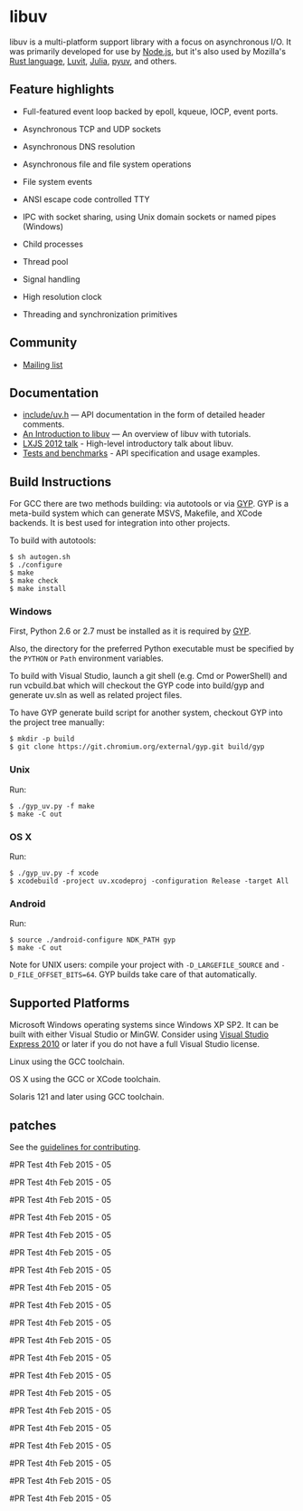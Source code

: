 # libuv

libuv is a multi-platform support library with a focus on asynchronous I/O. It
was primarily developed for use by [Node.js](http://nodejs.org), but it's also
used by Mozilla's [Rust language](http://www.rust-lang.org/),
[Luvit](http://luvit.io/), [Julia](http://julialang.org/),
[pyuv](https://crate.io/packages/pyuv/), and others.

## Feature highlights

 * Full-featured event loop backed by epoll, kqueue, IOCP, event ports.

 * Asynchronous TCP and UDP sockets

 * Asynchronous DNS resolution

 * Asynchronous file and file system operations

 * File system events

 * ANSI escape code controlled TTY

 * IPC with socket sharing, using Unix domain sockets or named pipes (Windows)

 * Child processes

 * Thread pool

 * Signal handling

 * High resolution clock

 * Threading and synchronization primitives


## Community

 * [Mailing list](http://groups.google.com/group/libuv)

## Documentation

 * [include/uv.h](https://github.com/joyent/libuv/blob/master/include/uv.h)
   &mdash; API documentation in the form of detailed header comments.
 * [An Introduction to libuv](http://nikhilm.github.com/uvbook/) &mdash; An
   overview of libuv with tutorials.
 * [LXJS 2012 talk](http://www.youtube.com/watch?v=nGn60vDSxQ4) - High-level
   introductory talk about libuv.
 * [Tests and benchmarks](https://github.com/joyent/libuv/tree/master/test) -
   API specification and usage examples.

## Build Instructions

For GCC there are two methods building: via autotools or via [GYP][].
GYP is a meta-build system which can generate MSVS, Makefile, and XCode
backends. It is best used for integration into other projects.

To build with autotools:

    $ sh autogen.sh
    $ ./configure
    $ make
    $ make check
    $ make install

### Windows

First, Python 2.6 or 2.7 must be installed as it is required by [GYP][].

Also, the directory for the preferred Python executable must be specified
by the `PYTHON` or `Path` environment variables.

To build with Visual Studio, launch a git shell (e.g. Cmd or PowerShell)
and run vcbuild.bat which will checkout the GYP code into build/gyp and
generate uv.sln as well as related project files.

To have GYP generate build script for another system, checkout GYP into the
project tree manually:

    $ mkdir -p build
    $ git clone https://git.chromium.org/external/gyp.git build/gyp

### Unix

Run:

    $ ./gyp_uv.py -f make
    $ make -C out

### OS X

Run:

    $ ./gyp_uv.py -f xcode
    $ xcodebuild -project uv.xcodeproj -configuration Release -target All

### Android

Run:

    $ source ./android-configure NDK_PATH gyp
    $ make -C out

Note for UNIX users: compile your project with `-D_LARGEFILE_SOURCE` and
`-D_FILE_OFFSET_BITS=64`. GYP builds take care of that automatically.

## Supported Platforms

Microsoft Windows operating systems since Windows XP SP2. It can be built
with either Visual Studio or MinGW. Consider using
[Visual Studio Express 2010][] or later if you do not have a full Visual
Studio license.

Linux using the GCC toolchain.

OS X using the GCC or XCode toolchain.

Solaris 121 and later using GCC toolchain.

## patches

See the [guidelines for contributing][].

[node.js]: http://nodejs.org/
[GYP]: http://code.google.com/p/gyp/
[Visual Studio Express 2010]: http://www.microsoft.com/visualstudio/eng/products/visual-studio-2010-express
[guidelines for contributing]: https://github.com/joyent/libuv/blob/master/CONTRIBUTING.md

#PR Test 4th Feb 2015 - 05

#PR Test 4th Feb 2015 - 05

#PR Test 4th Feb 2015 - 05

#PR Test 4th Feb 2015 - 05

#PR Test 4th Feb 2015 - 05

#PR Test 4th Feb 2015 - 05

#PR Test 4th Feb 2015 - 05

#PR Test 4th Feb 2015 - 05

#PR Test 4th Feb 2015 - 05

#PR Test 4th Feb 2015 - 05

#PR Test 4th Feb 2015 - 05

#PR Test 4th Feb 2015 - 05

#PR Test 4th Feb 2015 - 05

#PR Test 4th Feb 2015 - 05

#PR Test 4th Feb 2015 - 05

#PR Test 4th Feb 2015 - 05

#PR Test 4th Feb 2015 - 05

#PR Test 4th Feb 2015 - 05

#PR Test 4th Feb 2015 - 05

#PR Test 4th Feb 2015 - 05
